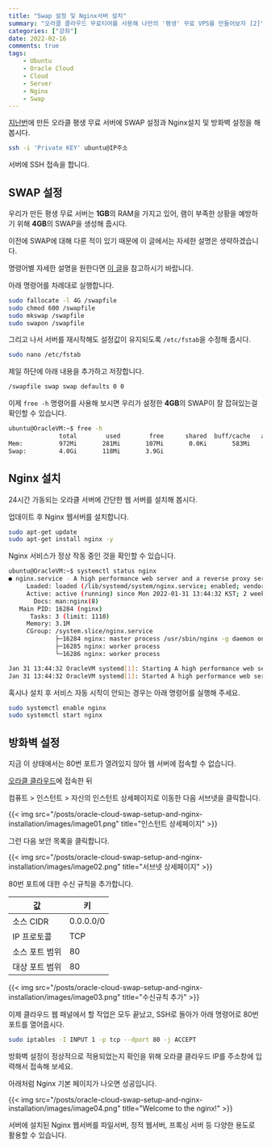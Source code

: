 ```yaml
---
title: "Swap 설정 및 Nginx서버 설치"
summary: "오라클 클라우드 무료티어를 사용해 나만의 '평생' 무료 VPS를 만들어보자 [2]"
categories: ["강좌"]
date: 2022-02-16
comments: true
tags:
    - Ubuntu
    - Oracle Cloud
    - Cloud
    - Server
    - Nginx
    - Swap
---
```


[지난번](https://blog.ny64.kr/posts/create-your-own-lifetime-free-server-using-oracle-cloud/)에 만든 오라클 평생 무료 서버에 SWAP 설정과 Nginx설치 및 방화벽 설정을 해 봅시다.

```sh
ssh -i 'Private KEY' ubuntu@IP주소
```

서버에 SSH 접속을 합니다.

## SWAP 설정

우리가 만든 평생 무료 서버는 **1GB**의 RAM을 가지고 있어, 램이 부족한 상황을 예방하기 위해 **4GB**의 SWAP을 생성해 줍시다.

이전에 SWAP에 대해 다룬 적이 있기 때문에 이 글에서는 자세한 설명은 생략하겠습니다.

명령어별 자세한 설명을 원한다면 [이 글](https://blog.ny64.kr/posts/setting-up-swap-on-raspberry-pi/)을 참고하시기 바랍니다.

아래 명령어를 차례대로 실행합니다.

```sh
sudo fallocate -l 4G /swapfile
sudo chmod 600 /swapfile
sudo mkswap /swapfile
sudo swapon /swapfile
```

그리고 나서 서버를 재시작해도 설정값이 유지되도록 `/etc/fstab`을 수정해 줍시다.

```sh
sudo nano /etc/fstab
```

제일 하단에 아래 내용을 추가하고 저장합니다.

```sh
/swapfile swap swap defaults 0 0
```

이제 `free -h` 명령어를 사용해 보시면 우리가 설정한 **4GB**의 SWAP이 잘 잡혀있는걸 확인할 수 있습니다.

```sh
ubuntu@OracleVM:~$ free -h
              total        used        free      shared  buff/cache   available
Mem:          972Mi       281Mi       107Mi       0.0Ki       583Mi       553Mi
Swap:         4.0Gi       118Mi       3.9Gi
```

## Nginx 설치

24시간 가동되는 오라클 서버에 간단한 웹 서버를 설치해 봅시다.

업데이트 후 Nginx 웹서버를 설치합니다.

```sh
sudo apt-get update
sudo apt-get install nginx -y
```

Nginx 서비스가 정상 작동 중인 것을 확인할 수 있습니다.

```sh
ubuntu@OracleVM:~$ systemctl status nginx
● nginx.service - A high performance web server and a reverse proxy server
     Loaded: loaded (/lib/systemd/system/nginx.service; enabled; vendor preset: enabled)
     Active: active (running) since Mon 2022-01-31 13:44:32 KST; 2 weeks 2 days ago
       Docs: man:nginx(8)
   Main PID: 16284 (nginx)
      Tasks: 3 (limit: 1110)
     Memory: 3.1M
     CGroup: /system.slice/nginx.service
             ├─16284 nginx: master process /usr/sbin/nginx -g daemon on; master_process on;
             ├─16285 nginx: worker process
             └─16286 nginx: worker process

Jan 31 13:44:32 OracleVM systemd[1]: Starting A high performance web server and a reverse proxy server...
Jan 31 13:44:32 OracleVM systemd[1]: Started A high performance web server and a reverse proxy server.
```

혹시나 설치 후 서비스 자동 시작이 안되는 경우는 아래 명령어를 실행해 주세요.

```sh
sudo systemctl enable nginx
sudo systemctl start nginx
```

## 방화벽 설정

지금 이 상태에서는 80번 포트가 열려있지 않아 웹 서버에 접속할 수 없습니다.

[오라클 클라우드](https://cloud.oracle.com/)에 접속한 뒤

컴퓨트 > 인스턴트 > 자신의 인스턴트 상세페이지로 이동한 다음 서브넷을 클릭합니다.

{{< img src="/posts/oracle-cloud-swap-setup-and-nginx-installation/images/image01.png" title="인스턴트 상세페이지" >}}

그런 다음 보안 목록을 클릭합니다.

{{< img src="/posts/oracle-cloud-swap-setup-and-nginx-installation/images/image02.png" title="서브넷 상세페이지" >}}

80번 포트에 대한 수신 규칙을 추가합니다.

| 값             | 키        |
| -------------- | --------- |
| 소스 CIDR      | 0.0.0.0/0 |
| IP 프로토콜    | TCP       |
| 소스 포트 범위 | 80        |
| 대상 포트 범위 | 80        |

{{< img src="/posts/oracle-cloud-swap-setup-and-nginx-installation/images/image03.png" title="수신규칙 추가" >}}

이제 클라우드 웹 패널에서 할 작업은 모두 끝났고, SSH로 돌아가 아래 명령어로 80번 포트를 열어줍시다.

```sh
sudo iptables -I INPUT 1 -p tcp --dport 80 -j ACCEPT
```

방화벽 설정이 정상적으로 적용되었는지 확인을 위해 오라클 클라우드 IP를 주소창에 입력해서 접속해 보세요.

아래처럼 Nginx 기본 페이지가 나오면 성공입니다.

{{< img src="/posts/oracle-cloud-swap-setup-and-nginx-installation/images/image04.png" title="Welcome to the nginx!" >}}

서버에 설치된 Nginx 웹서버를 파일서버, 정적 웹서버, 프록싱 서버 등 다양한 용도로 활용할 수 있습니다.
